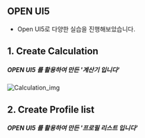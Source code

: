## OPEN UI5

* Open UI5로 다양한 실습을 진행해보았습니다.


## 1. Create Calculation
##### OPEN UI5 를 활용하여 만든 '계산기 입니다'

![Calculation_img](https://user-images.githubusercontent.com/50346243/72324501-75852d80-36ee-11ea-8745-3073c01e47a0.PNG)

## 2. Create Profile list
##### OPEN UI5 를 활용하여 만든 '프로필 리스트 입니다'

